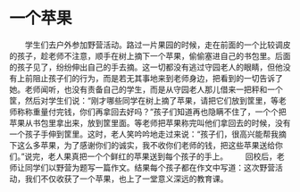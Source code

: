 # 一个苹果
　　学生们去户外参加野营活动。路过一片果园的时候，走在前面的一个比较调皮的孩子，趁老师不注意，顺手在树上摘下一个苹果，偷偷塞进自己的书包里。后面的孩子见了，纷纷伸出自己的手去摘。这一切都没有逃过守园老人的眼睛，但他没有上前阻止孩子们的行为，而是若无其事地来到老师身边，把看到的一切告诉了她。老师闻听，也没有责备自己的学生，而是从守园老人那儿借来一把秤和一个筐，然后对学生们说：“刚才哪些同学在树上摘了苹果，请把它们放到筐里，等老师称称重量付完钱，你们再拿回去好吗？”孩子们知道再也隐瞒不住了，一个个把苹果从书包里拿出来，放到筐里面。等老师把苹果称完叫他们拿回去的时候，没有一个孩子手伸到筐里。这时，老人笑吟吟地走过来说：“孩子们，很高兴能帮我摘下这么多苹果，为了感谢你们的诚实，我不收你们老师的钱，把这些苹果送给你们。”说完，老人果真把一个个鲜红的苹果送到每个孩子的手上。 
　　回校后，老师让同学们以野营为题写一篇作文。结果每个孩子都在作文中写道：这次野营活动，我们不仅收获了一个苹果，也上了一堂意义深远的教育课。
 